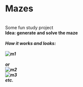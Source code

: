 # Mazes
<br>Some fun study project
<br><b>Idea: generate and solve the maze<b>
<br>
<br><b><i>How it works and looks:<i><b>
<br>
<br>![m1](https://user-images.githubusercontent.com/26405989/31588082-8088c41a-b1f5-11e7-981f-ec9d51c861ef.PNG)
<br><br>or
<br>![m2](https://user-images.githubusercontent.com/26405989/31588079-803f4222-b1f5-11e7-9e70-79202dcfcf76.PNG)
<br>![m3](https://user-images.githubusercontent.com/26405989/31588080-80644b9e-b1f5-11e7-8801-8082a1c3e90c.PNG)
<br>etc.
